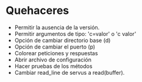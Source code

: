 # Quehaceres
- Permitir la ausencia de la versión.
- Permitir argumentos de tipo: 'c=valor' o 'c valor'
- Opción de cambiar directorio base (d)
- Opción de cambiar el puerto (p)
- Colorear peticiones y respuestas
- Abrir archivo de configuración
- Hacer pruebas de los métodos
- Cambiar read_line de servus a read(buffer).
